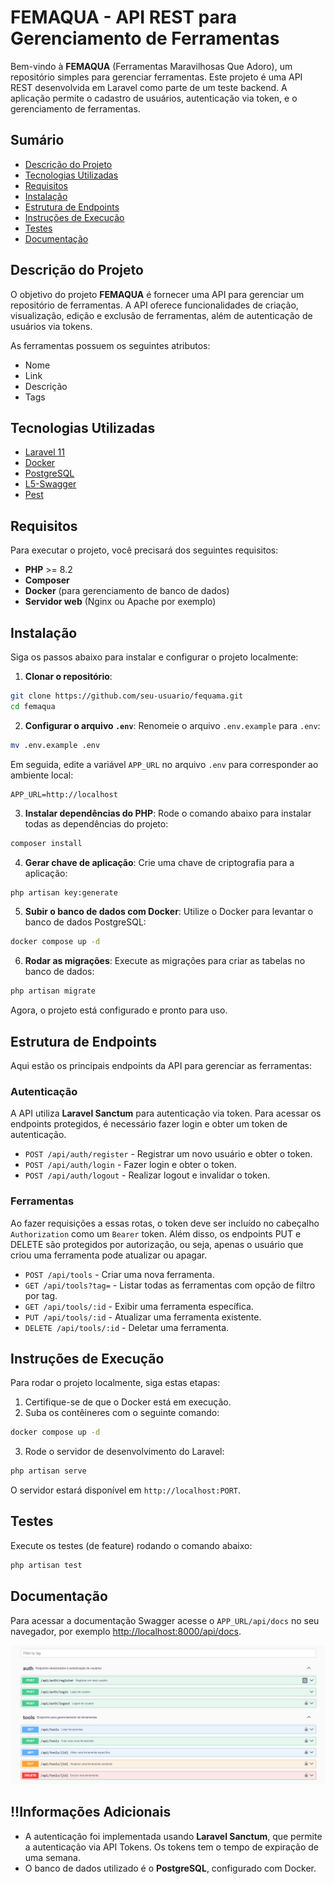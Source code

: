 # FEMAQUA - API REST para Gerenciamento de Ferramentas

Bem-vindo à **FEMAQUA** (Ferramentas Maravilhosas Que Adoro), um repositório simples para gerenciar ferramentas. Este projeto é uma API REST desenvolvida em Laravel como parte de um teste backend. A aplicação permite o cadastro de usuários, autenticação via token, e o gerenciamento de ferramentas.

## Sumário

- [Descrição do Projeto](#descri%C3%A7%C3%A3o-do-projeto)
- [Tecnologias Utilizadas](#tecnologias-utilizadas)
- [Requisitos](#requisitos)
- [Instalação](#instala%C3%A7%C3%A3o)
- [Estrutura de Endpoints](#estrutura-de-endpoints)
- [Instruções de Execução](#instru%C3%A7%C3%B5es-de-execu%C3%A7%C3%A3o)
- [Testes](#testes)
- [Documentação](#documenta%C3%A7%C3%A3o)

## Descrição do Projeto

O objetivo do projeto **FEMAQUA** é fornecer uma API para gerenciar um repositório de ferramentas. A API oferece funcionalidades de criação, visualização, edição e exclusão de ferramentas, além de autenticação de usuários via tokens.

As ferramentas possuem os seguintes atributos:

- Nome
- Link
- Descrição
- Tags

## Tecnologias Utilizadas

- [Laravel 11](https://laravel.com/)
- [Docker](https://www.docker.com/)
- [PostgreSQL](https://www.postgresql.org/)
- [L5-Swagger](https://github.com/DarkaOnLine/L5-Swagger)
- [Pest](https://pestphp.com/)

## Requisitos

Para executar o projeto, você precisará dos seguintes requisitos:

- **PHP** >= 8.2
- **Composer**
- **Docker** (para gerenciamento de banco de dados)
- **Servidor web** (Nginx ou Apache por exemplo)

## Instalação

Siga os passos abaixo para instalar e configurar o projeto localmente:

1. **Clonar o repositório**:

```bash
git clone https://github.com/seu-usuario/fequama.git
cd femaqua
```

2. **Configurar o arquivo `.env`**: Renomeie o arquivo `.env.example` para `.env`:

```bash
mv .env.example .env
```

Em seguida, edite a variável `APP_URL` no arquivo `.env` para corresponder ao ambiente local:

```dotenv
APP_URL=http://localhost
```

3. **Instalar dependências do PHP**: Rode o comando abaixo para instalar todas as dependências do projeto:

```bash
composer install
```

4. **Gerar chave de aplicação**: Crie uma chave de criptografia para a aplicação:

```bash
php artisan key:generate
```

5. **Subir o banco de dados com Docker**: Utilize o Docker para levantar o banco de dados PostgreSQL:

```bash
docker compose up -d
```

6. **Rodar as migrações**: Execute as migrações para criar as tabelas no banco de dados:

```bash
php artisan migrate
```

Agora, o projeto está configurado e pronto para uso.

## Estrutura de Endpoints

Aqui estão os principais endpoints da API para gerenciar as ferramentas:

### Autenticação

A API utiliza **Laravel Sanctum** para autenticação via token. Para acessar os endpoints protegidos, é necessário fazer login e obter um token de autenticação.

- `POST /api/auth/register` - Registrar um novo usuário e obter o token.
- `POST /api/auth/login` - Fazer login e obter o token.
- `POST /api/auth/logout` - Realizar logout e invalidar o token.

### Ferramentas

Ao fazer requisições a essas rotas, o token deve ser incluído no cabeçalho `Authorization` como um `Bearer` token. Além disso, os endpoints PUT e DELETE são protegidos por autorização, ou seja, apenas o usuário que criou uma ferramenta pode atualizar ou apagar.

- `POST /api/tools` - Criar uma nova ferramenta.
- `GET /api/tools?tag=` - Listar todas as ferramentas com opção de filtro por tag.
- `GET /api/tools/:id` - Exibir uma ferramenta específica.
- `PUT /api/tools/:id` - Atualizar uma ferramenta existente.
- `DELETE /api/tools/:id` - Deletar uma ferramenta.

## Instruções de Execução

Para rodar o projeto localmente, siga estas etapas:

1. Certifique-se de que o Docker está em execução.
2. Suba os contêineres com o seguinte comando:

```bash
docker compose up -d
```

3. Rode o servidor de desenvolvimento do Laravel:

```bash
php artisan serve
```

O servidor estará disponível em `http://localhost:PORT`.

## Testes

Execute os testes (de feature) rodando o comando abaixo:

```bash
php artisan test
```

## Documentação

Para acessar a documentação Swagger acesse o `APP_URL/api/docs` no seu navegador, por exemplo <http://localhost:8000/api/docs>.

![Logo da API](.github/l5-swagger-femaqua.png)

## !!Informações Adicionais

- A autenticação foi implementada usando **Laravel Sanctum**, que permite a autenticação via API Tokens. Os tokens tem o tempo de expiração de uma semana.
- O banco de dados utilizado é o **PostgreSQL**, configurado com Docker.

